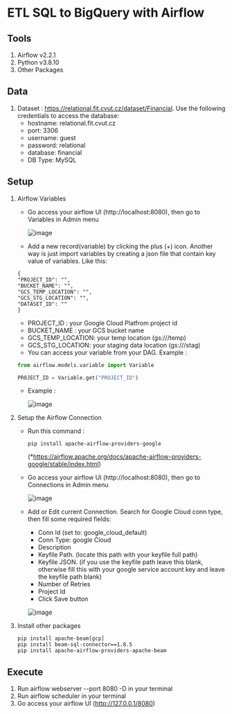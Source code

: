 # ETL SQL to BigQuery with Airflow

## Tools
1) Airflow v2.2.1
2) Python v3.8.10
3) Other Packages
   
## Data
1) Dataset : https://relational.fit.cvut.cz/dataset/Financial. 
   Use the following credentials to access the database:
    - hostname: relational.fit.cvut.cz
    - port: 3306
    - username: guest
    - password: relational
    - database: financial
    - DB Type: MySQL

## Setup
1) Airflow Variables 
   -  Go access your airflow UI (http://localhost:8080), then go to Variables in Admin menu
      
      ![image](https://user-images.githubusercontent.com/38213112/143734679-a2e457ef-b5f3-402d-9151-fc37eca9f972.png)

   -  Add a new record(variable) by clicking the plus (+) icon. Another way is just import variables by creating a json file that contain key value of variables. Like this:
   ```
   {
   "PROJECT_ID": "",
   "BUCKET_NAME": "",
   "GCS_TEMP_LOCATION": "",
   "GCS_STG_LOCATION": "",
   "DATASET_ID": ""
   }
   ```
      -  PROJECT_ID : your Google Cloud Platfrom project id
      -  BUCKET_NAME : your GCS bucket name
      -  GCS_TEMP_LOCATION: your temp location (gs://<yourbucket>/temp)
      -  GCS_STG_LOCATION: your staging data location (gs://<yourbucket>/stag)
   -  You can access your variable from your DAG. Example :
   ```python
   from airflow.models.variable import Variable

   PROJECT_ID = Variable.get("PROJECT_ID")
   ```
   -  Example :
      
      ![image](https://user-images.githubusercontent.com/38213112/143734393-1c014f0e-0887-4004-82bb-74d205336ffc.png)

2) Setup the Airflow Connection 
   -  Run this command : 
      ```
      pip install apache-airflow-providers-google
      ```
      (*https://airflow.apache.org/docs/apache-airflow-providers-google/stable/index.html)
   -  Go access your airflow UI (http://localhost:8080), then go to Connections in Admin menu
   
      ![image](https://user-images.githubusercontent.com/38213112/143735271-d6e9ee38-c5ac-488a-94e3-7eeffefb18aa.png)

   -  Add or Edit current Connection. Search for Google Cloud conn type, then fill some required fields:
      -  Conn Id (set to: google_cloud_default)
      -  Conn Type: google Cloud
      -  Description
      -  Keyfile Path. (locate this path with your keyfile full path)
      -  Keyfile JSON. (if you use the keyfile path leave this blank, otherwise fill this with your google service account key and leave the keyfile path blank)
      -  Number of Retries
      -  Project Id
      -  Click Save button
      
      ![image](https://user-images.githubusercontent.com/38213112/143736053-4cae6351-272e-4fd2-a9de-466c50fcd57c.png)

3) Install other packages 
    ```
    pip install apache-beam[gcp]
    pip install beam-sql-connector==1.8.5
    pip install apache-airflow-providers-apache-beam
    ```
## Execute
1) Run airflow webserver --port 8080 -D in your terminal 
2) Run airflow scheduler in your terminal 
3) Go access your airflow UI (http://127.0.0.1/8080)
